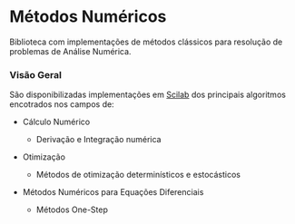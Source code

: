 # Métodos Numéricos

Biblioteca com implementações de métodos clássicos para resolução de problemas de Análise Numérica. 

### Visão Geral

São disponibilizadas implementações em [Scilab](https://www.scilab.org/) dos principais algoritmos encotrados nos campos de:

* Cálculo Numérico
  
  * Derivação e Integração numérica

* Otimização

  * Métodos de otimização determinísticos e estocásticos

* Métodos Numéricos para Equações Diferenciais

  * Métodos One-Step
